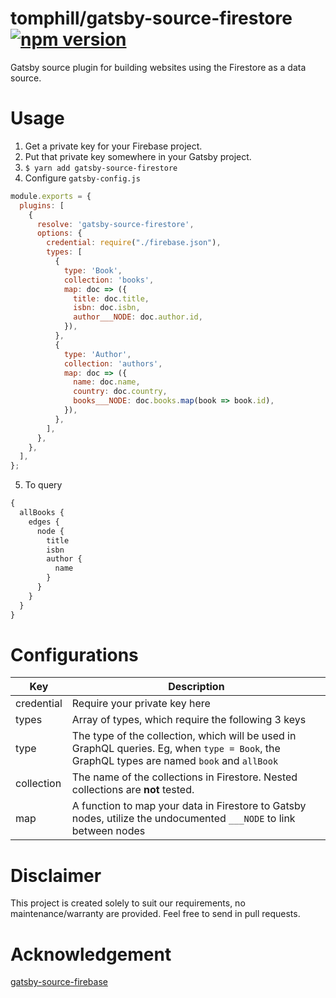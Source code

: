 # tomphill/gatsby-source-firestore [![npm version](https://badge.fury.io/js/gatsby-source-firestore.svg)](https://badge.fury.io/js/gatsby-source-firestore)

Gatsby source plugin for building websites using the Firestore as a data source.

# Usage
1. Get a private key for your Firebase project.
2. Put that private key somewhere in your Gatsby project.
3. `$ yarn add gatsby-source-firestore`
4. Configure `gatsby-config.js`

```javascript
module.exports = {
  plugins: [
    {
      resolve: 'gatsby-source-firestore',
      options: {
        credential: require("./firebase.json"),
        types: [
          {
            type: 'Book',
            collection: 'books',
            map: doc => ({
              title: doc.title,
              isbn: doc.isbn,
              author___NODE: doc.author.id,
            }),
          },
          {
            type: 'Author',
            collection: 'authors',
            map: doc => ({
              name: doc.name,
              country: doc.country,
              books___NODE: doc.books.map(book => book.id),
            }),
          },
        ],
      },
    },
  ],
};

```

5. To query
```graphql
{
  allBooks {
    edges {
      node {
        title
        isbn
        author {
          name
        }
      }
    }
  }
}
```

# Configurations
Key|Description
---|---
credential|Require your private key here
types| Array of types, which require the following 3 keys
type|The type of the collection, which will be used in GraphQL queries. Eg, when `type = Book`, the GraphQL types are named `book` and `allBook`
collection|The name of the collections in Firestore. Nested collections are **not** tested.
map|A function to map your data in Firestore to Gatsby nodes, utilize the undocumented `___NODE` to link between nodes

# Disclaimer
This project is created solely to suit our requirements, no maintenance/warranty are provided. Feel free to send in pull requests.

# Acknowledgement
[gatsby-source-firebase](https://github.com/ReactTraining/gatsby-source-firebase)
